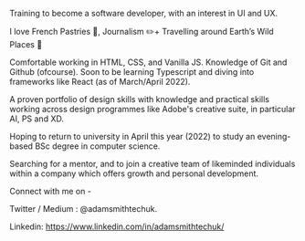 Training to become a software developer, with an interest in UI and UX.

I love French Pastries 🥐, Journalism ✏️+ Travelling around Earth’s Wild Places 🌊

Comfortable working in HTML, CSS, and Vanilla JS. Knowledge of Git and Github (ofcourse). Soon to be learning Typescript and diving into frameworks like React (as of March/April 2022).

A proven portfolio of design skills with knowledge and practical skills working across design programmes like Adobe's creative suite, in particular AI, PS and XD.

Hoping to return to university in April this year (2022) to study an evening-based BSc degree in computer science.

Searching for a mentor, and to join a creative team of likeminded individuals within a company which offers growth and personal development.

Connect with me on -

Twitter / Medium : @adamsmithtechuk.

Linkedin: https://www.linkedin.com/in/adamsmithtechuk/
